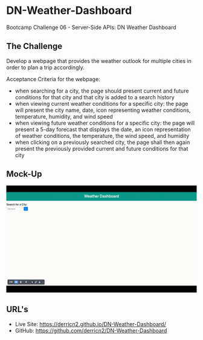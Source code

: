 # DN-Weather-Dashboard

Bootcamp Challenge 06 - Server-Side APIs: DN Weather Dashboard

## The Challenge

Develop a webpage that provides the weather outlook for multiple cities in order to plan a trip accordingly.

Acceptance Criteria for the webpage:

- when searching for a city, the page should present current and future conditions for that city and that city is added to a search history
- when viewing current weather conditions for a specific city: the page will present the city name, date, icon representing weather conditions, temperature, humidity, and wind speed
- when viewing future weather conditions for a specific city: the page will present a 5-day forecast that displays the date, an icon representation of weather conditions, the temperature, the wind speed, and humidity
- when clicking on a previously searched city, the page shall then again present the previously provided current and future conditions for that city

## Mock-Up

![A user types in a city to check for weather conditions and is presented with current and future weather conditions. Then the user types in another city, to see the previous city typed was saved below and is then later referred back to after a new city was searched](./assets/images/Weather%20Dashboard.gif)

## URL's

- Live Site: https://derricn2.github.io/DN-Weather-Dashboard/
- GitHub: https://github.com/derricn2/DN-Weather-Dashboard

